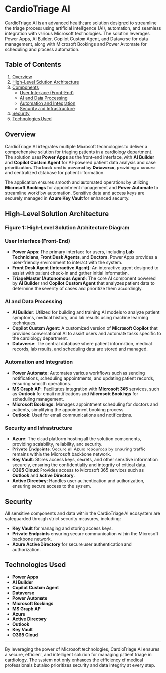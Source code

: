 # CardioTriage AI

CardioTriage AI is an advanced healthcare solution designed to streamline the triage process using artificial intelligence (AI), automation, and seamless integration with various Microsoft technologies. The solution leverages Power Apps, AI Builder, Copilot Custom Agent, and Dataverse for data management, along with Microsoft Bookings and Power Automate for scheduling and process automation. 

## Table of Contents
1. [Overview](#overview)
2. [High-Level Solution Architecture](#high-level-solution-architecture)
3. [Components](#components)
    - [User Interface (Front-End)](#user-interface-front-end)
    - [AI and Data Processing](#ai-and-data-processing)
    - [Automation and Integration](#automation-and-integration)
    - [Security and Infrastructure](#security-and-infrastructure)
4. [Security](#security)
5. [Technologies Used](#technologies-used)

## Overview

CardioTriage AI integrates multiple Microsoft technologies to deliver a comprehensive solution for triaging patients in a cardiology department. The solution uses **Power Apps** as the front-end interface, with **AI Builder** and **Copilot Custom Agent** for AI-powered patient data analysis and case prioritization. The back-end is powered by **Dataverse**, providing a secure and centralized database for patient information. 

The application ensures smooth and automated operations by utilizing **Microsoft Bookings** for appointment management and **Power Automate** to streamline workflow automation. Sensitive data and access keys are securely managed in **Azure Key Vault** for enhanced security.

## High-Level Solution Architecture

### Figure 1: High-Level Solution Architecture Diagram



### User Interface (Front-End)

- **Power Apps**: The primary interface for users, including **Lab Technicians**, **Front Desk Agents**, and **Doctors**. Power Apps provides a user-friendly environment to interact with the system.
- **Front Desk Agent (Interactive Agent)**: An interactive agent designed to assist with patient check-in and gather initial information.
- **TriageMaster (Autonomous Agent)**: The core AI component powered by **AI Builder** and **Copilot Custom Agent** that analyzes patient data to determine the severity of cases and prioritize them accordingly.

### AI and Data Processing

- **AI Builder**: Utilized for building and training AI models to analyze patient symptoms, medical history, and lab results using machine learning techniques.
- **Copilot Custom Agent**: A customized version of **Microsoft Copilot** that provides conversational AI to assist users and automate tasks specific to the cardiology department.
- **Dataverse**: The central database where patient information, medical records, lab results, and scheduling data are stored and managed.

### Automation and Integration

- **Power Automate**: Automates various workflows such as sending notifications, scheduling appointments, and updating patient records, ensuring smooth operations.
- **MS Graph API**: Facilitates integration with **Microsoft 365** services, such as **Outlook** for email notifications and **Microsoft Bookings** for scheduling management.
- **Microsoft Bookings**: Manages appointment scheduling for doctors and patients, simplifying the appointment booking process.
- **Outlook**: Used for email communications and notifications.

### Security and Infrastructure

- **Azure**: The cloud platform hosting all the solution components, providing scalability, reliability, and security.
- **Private Endpoints**: Secure all Azure resources by ensuring traffic remains within the Microsoft backbone network.
- **Key Vault**: Stores access keys, secrets, and other sensitive information securely, ensuring the confidentiality and integrity of critical data.
- **O365 Cloud**: Provides access to Microsoft 365 services such as **Outlook** and **Active Directory**.
- **Active Directory**: Handles user authentication and authorization, ensuring secure access to the system.

## Security

All sensitive components and data within the CardioTriage AI ecosystem are safeguarded through strict security measures, including:

- **Key Vault** for managing and storing access keys.
- **Private Endpoints** ensuring secure communication within the Microsoft backbone network.
- **Azure Active Directory** for secure user authentication and authorization.

## Technologies Used

- **Power Apps**
- **AI Builder**
- **Copilot Custom Agent**
- **Dataverse**
- **Power Automate**
- **Microsoft Bookings**
- **MS Graph API**
- **Azure**
- **Active Directory**
- **Outlook**
- **Key Vault**
- **O365 Cloud**

---

By leveraging the power of Microsoft technologies, CardioTriage AI ensures a secure, efficient, and intelligent solution for managing patient triage in cardiology. The system not only enhances the efficiency of medical professionals but also prioritizes security and data integrity at every step.

